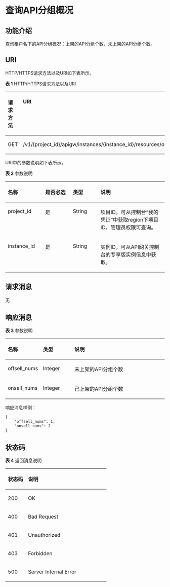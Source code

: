 # 查询API分组概况<a name="apig-phapi-180713130"></a>

## 功能介绍<a name="section3399625"></a>

查询租户名下的API分组概况：上架的API分组个数，未上架的API分组个数。

## URI<a name="section30596633"></a>

HTTP/HTTPS请求方法以及URI如下表所示。

**表 1**  HTTP/HTTPS请求方法以及URI

<a name="table53951889"></a>
<table><thead align="left"><tr id="row50990633"><th class="cellrowborder" valign="top" width="20%" id="mcps1.2.3.1.1"><p id="p36600634"><a name="p36600634"></a><a name="p36600634"></a>请求方法</p>
</th>
<th class="cellrowborder" valign="top" width="80%" id="mcps1.2.3.1.2"><p id="p11861416"><a name="p11861416"></a><a name="p11861416"></a>URI</p>
</th>
</tr>
</thead>
<tbody><tr id="row21250650"><td class="cellrowborder" valign="top" width="20%" headers="mcps1.2.3.1.1 "><p id="p43581113"><a name="p43581113"></a><a name="p43581113"></a>GET</p>
</td>
<td class="cellrowborder" valign="top" width="80%" headers="mcps1.2.3.1.2 "><p id="p40409260"><a name="p40409260"></a><a name="p40409260"></a><span id="ph1340817219452"><a name="ph1340817219452"></a><a name="ph1340817219452"></a>/v1/{project_id}/apigw/instances/{instance_id}</span>/resources/outline/groups</p>
</td>
</tr>
</tbody>
</table>

URI中的参数说明如下表所示。

**表 2**  参数说明

<a name="table38510415"></a>
<table><thead align="left"><tr id="row62423067"><th class="cellrowborder" valign="top" width="23.46765323467653%" id="mcps1.2.5.1.1"><p id="p23103637"><a name="p23103637"></a><a name="p23103637"></a>名称</p>
</th>
<th class="cellrowborder" valign="top" width="17.348265173482652%" id="mcps1.2.5.1.2"><p id="p59455291"><a name="p59455291"></a><a name="p59455291"></a>是否必选</p>
</th>
<th class="cellrowborder" valign="top" width="17.348265173482652%" id="mcps1.2.5.1.3"><p id="p51149303"><a name="p51149303"></a><a name="p51149303"></a>类型</p>
</th>
<th class="cellrowborder" valign="top" width="41.835816418358164%" id="mcps1.2.5.1.4"><p id="p49452846"><a name="p49452846"></a><a name="p49452846"></a>说明</p>
</th>
</tr>
</thead>
<tbody><tr id="row46257610"><td class="cellrowborder" valign="top" width="23.46765323467653%" headers="mcps1.2.5.1.1 "><p id="p55878963"><a name="p55878963"></a><a name="p55878963"></a>project_id</p>
</td>
<td class="cellrowborder" valign="top" width="17.348265173482652%" headers="mcps1.2.5.1.2 "><p id="p29902160"><a name="p29902160"></a><a name="p29902160"></a>是</p>
</td>
<td class="cellrowborder" valign="top" width="17.348265173482652%" headers="mcps1.2.5.1.3 "><p id="p6155914"><a name="p6155914"></a><a name="p6155914"></a>String</p>
</td>
<td class="cellrowborder" valign="top" width="41.835816418358164%" headers="mcps1.2.5.1.4 "><p id="p28867016"><a name="p28867016"></a><a name="p28867016"></a>项目ID。可从控制台“我的凭证”中获取region下项目ID，管理员权限可查询。</p>
</td>
</tr>
<tr id="row7809161535314"><td class="cellrowborder" valign="top" width="23.46765323467653%" headers="mcps1.2.5.1.1 "><p id="p1780913159538"><a name="p1780913159538"></a><a name="p1780913159538"></a>instance_id</p>
</td>
<td class="cellrowborder" valign="top" width="17.348265173482652%" headers="mcps1.2.5.1.2 "><p id="p9809215115310"><a name="p9809215115310"></a><a name="p9809215115310"></a>是</p>
</td>
<td class="cellrowborder" valign="top" width="17.348265173482652%" headers="mcps1.2.5.1.3 "><p id="p1280914152538"><a name="p1280914152538"></a><a name="p1280914152538"></a>String</p>
</td>
<td class="cellrowborder" valign="top" width="41.835816418358164%" headers="mcps1.2.5.1.4 "><p id="p1880914157537"><a name="p1880914157537"></a><a name="p1880914157537"></a>实例ID，可从API网关控制台的专享版实例信息中获取。</p>
</td>
</tr>
</tbody>
</table>

## 请求消息<a name="section6934242"></a>

无

## 响应消息<a name="section24802735"></a>

**表 3**  参数说明

<a name="table25113310"></a>
<table><thead align="left"><tr id="row43584205"><th class="cellrowborder" valign="top" width="20%" id="mcps1.2.4.1.1"><p id="p40659732"><a name="p40659732"></a><a name="p40659732"></a>名称</p>
</th>
<th class="cellrowborder" valign="top" width="20%" id="mcps1.2.4.1.2"><p id="p5104024"><a name="p5104024"></a><a name="p5104024"></a>类型</p>
</th>
<th class="cellrowborder" valign="top" width="60%" id="mcps1.2.4.1.3"><p id="p10772800"><a name="p10772800"></a><a name="p10772800"></a>说明</p>
</th>
</tr>
</thead>
<tbody><tr id="row181621"><td class="cellrowborder" valign="top" width="20%" headers="mcps1.2.4.1.1 "><p id="p14711326"><a name="p14711326"></a><a name="p14711326"></a>offsell_nums</p>
</td>
<td class="cellrowborder" valign="top" width="20%" headers="mcps1.2.4.1.2 "><p id="p50766756"><a name="p50766756"></a><a name="p50766756"></a>Integer</p>
</td>
<td class="cellrowborder" valign="top" width="60%" headers="mcps1.2.4.1.3 "><p id="p18466542"><a name="p18466542"></a><a name="p18466542"></a>未上架的API分组个数</p>
</td>
</tr>
<tr id="row31981152"><td class="cellrowborder" valign="top" width="20%" headers="mcps1.2.4.1.1 "><p id="p40336524"><a name="p40336524"></a><a name="p40336524"></a>onsell_nums</p>
</td>
<td class="cellrowborder" valign="top" width="20%" headers="mcps1.2.4.1.2 "><p id="p46033008"><a name="p46033008"></a><a name="p46033008"></a>Integer</p>
</td>
<td class="cellrowborder" valign="top" width="60%" headers="mcps1.2.4.1.3 "><p id="p37686197"><a name="p37686197"></a><a name="p37686197"></a>已上架的API分组个数</p>
</td>
</tr>
</tbody>
</table>

响应消息样例：

```
{
	"offsell_nums": 1,
	"onsell_nums": 2
}
```

## 状态码<a name="section62408183"></a>

**表 4**  返回消息说明

<a name="table56899163"></a>
<table><thead align="left"><tr id="row33450687"><th class="cellrowborder" valign="top" width="20%" id="mcps1.2.3.1.1"><p id="p25151132"><a name="p25151132"></a><a name="p25151132"></a>状态码</p>
</th>
<th class="cellrowborder" valign="top" width="80%" id="mcps1.2.3.1.2"><p id="p23975830"><a name="p23975830"></a><a name="p23975830"></a>说明</p>
</th>
</tr>
</thead>
<tbody><tr id="row62994068"><td class="cellrowborder" valign="top" width="20%" headers="mcps1.2.3.1.1 "><p id="p2245887"><a name="p2245887"></a><a name="p2245887"></a>200</p>
</td>
<td class="cellrowborder" valign="top" width="80%" headers="mcps1.2.3.1.2 "><p id="p50988816"><a name="p50988816"></a><a name="p50988816"></a>OK</p>
</td>
</tr>
<tr id="row26639025"><td class="cellrowborder" valign="top" width="20%" headers="mcps1.2.3.1.1 "><p id="p10277386"><a name="p10277386"></a><a name="p10277386"></a>400</p>
</td>
<td class="cellrowborder" valign="top" width="80%" headers="mcps1.2.3.1.2 "><p id="p27161899"><a name="p27161899"></a><a name="p27161899"></a>Bad Request</p>
</td>
</tr>
<tr id="row43130502"><td class="cellrowborder" valign="top" width="20%" headers="mcps1.2.3.1.1 "><p id="p3909799"><a name="p3909799"></a><a name="p3909799"></a>401</p>
</td>
<td class="cellrowborder" valign="top" width="80%" headers="mcps1.2.3.1.2 "><p id="p48258341"><a name="p48258341"></a><a name="p48258341"></a>Unauthorized</p>
</td>
</tr>
<tr id="row31671890"><td class="cellrowborder" valign="top" width="20%" headers="mcps1.2.3.1.1 "><p id="p15286310"><a name="p15286310"></a><a name="p15286310"></a>403</p>
</td>
<td class="cellrowborder" valign="top" width="80%" headers="mcps1.2.3.1.2 "><p id="p13949586"><a name="p13949586"></a><a name="p13949586"></a>Forbidden</p>
</td>
</tr>
<tr id="row3648601"><td class="cellrowborder" valign="top" width="20%" headers="mcps1.2.3.1.1 "><p id="p27101273"><a name="p27101273"></a><a name="p27101273"></a>500</p>
</td>
<td class="cellrowborder" valign="top" width="80%" headers="mcps1.2.3.1.2 "><p id="p6744143"><a name="p6744143"></a><a name="p6744143"></a>Server Internal Error</p>
</td>
</tr>
</tbody>
</table>

